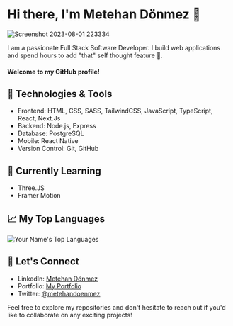 <!--
**metehandoenmez/metehandoenmez** is a ✨ _special_ ✨ repository because its `README.md` (this file) appears on your GitHub profile.

Here are some ideas to get you started:

- 🔭 I’m currently working on ...
- 🌱 I’m currently learning ...
- 👯 I’m looking to collaborate on ...
- 🤔 I’m looking for help with ...
- 💬 Ask me about ...
- 📫 How to reach me: ...
- 😄 Pronouns: ...
- ⚡ Fun fact: ...
-->
# Hi there, I'm Metehan Dönmez 👋

![Screenshot 2023-08-01 223334](https://github.com/metehandoenmez/metehandoenmez/assets/123425785/f0bbfb76-1470-4ae2-83a8-93e91da955fe)



I am a passionate Full Stack Software Developer. I build web applications and spend hours to add "that" self thought feature 💫.
#### Welcome to my GitHub profile!

## 🔧 Technologies & Tools

- Frontend: HTML, CSS, SASS, TailwindCSS, JavaScript, TypeScript, React, Next.Js
- Backend: Node.js, Express
- Database: PostgreSQL
- Mobile: React Native
- Version Control: Git, GitHub

## 🌱 Currently Learning

- Three.JS
- Framer Motion


## 📈 My Top Languages

![Your Name's Top Languages](https://github-readme-stats.vercel.app/api/top-langs/?username=metehandoenmez&layout=compact&theme=radical)

## 📣 Let's Connect

- LinkedIn: [Metehan Dönmez](https://www.linkedin.com/in/metehandoenmez/)
- Portfolio: [My Portfolio](https://www.doenmez.tech)
- Twitter: [@metehandoenmez](https://twitter.com/metehandoenmez)

Feel free to explore my repositories and don't hesitate to reach out if you'd like to collaborate on any exciting projects!
